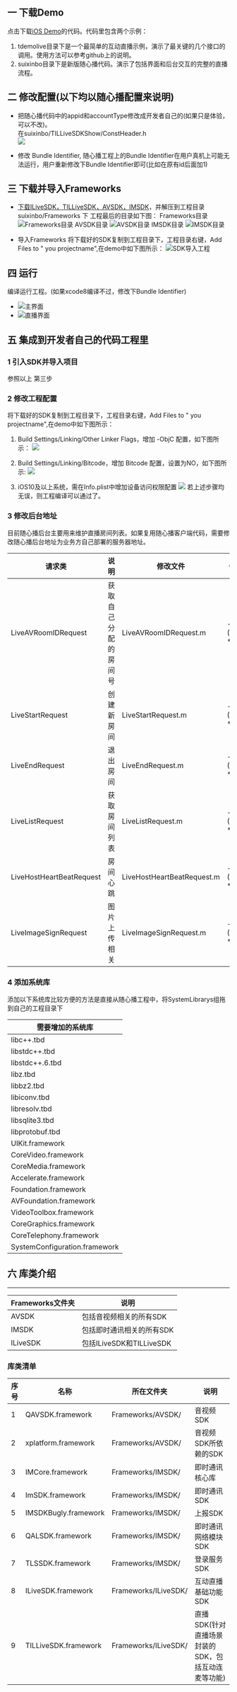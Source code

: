 ## 一 下载Demo
点击下载[iOS Demo](https://github.com/zhaoyang21cn/ILiveSDK_iOS_Demos)的代码。代码里包含两个示例：<br/>

1. tdemolive目录下是一个最简单的互动直播示例，演示了最关键的几个接口的调用。使用方法可以参考github上的说明。
2. suixinbo目录下是新版随心播代码。演示了包括界面和后台交互的完整的直播流程。


## 二 修改配置(以下均以随心播配置来说明)

* 把随心播代码中的appid和accountType修改成开发者自己的(如果只是体验，可以不改)。<br/>
在suixinbo/TILLiveSDKShow/ConstHeader.h<br/>
![](http://mc.qcloudimg.com/static/img/78f29b400ff3c1eff1546ade73384dda/image.png)

* 修改 Bundle Identifier, 随心播工程上的Bundle Identifier在用户真机上可能无法运行，用户重新修改下Bundle Identifier即可(比如在原有id后面加1)

## 三 下载并导入Frameworks
* [下载ILiveSDK，TILLiveSDK，AVSDK，IMSDK](https://github.com/zhaoyang21cn/ILiveSDK_iOS_Demos)，并解压到工程目录suixinbo/Frameworks 下
工程最后的目录如下图：
Frameworks目录
![Frameworks目录](http://mc.qcloudimg.com/static/img/139b6e97a13c9274c7371a6af6a0a530/image.png)
AVSDK目录
![AVSDK目录](http://mc.qcloudimg.com/static/img/73d52880bdd252174f75e964b7d9c8eb/image.png)
IMSDK目录
![IMSDK目录](http://mc.qcloudimg.com/static/img/819ee738975ccf61b510a58a9469b4ea/image.png)

* 导入Frameworks
将下载好的SDK复制到工程目录下，工程目录右键，Add Files to " you projectname",在demo中如下图所示：
![SDK导入工程](http://mc.qcloudimg.com/static/img/7922154e7bdbbd0a6c24756d5b0a8866/image.png)

## 四 运行
编译运行工程。(如果xcode8编译不过，修改下Bundle Identifier)

* ![主界面](https://mc.qcloudimg.com/static/img/1be6185cdb0f61756c85e230a9fc0514/2.png)
* ![直播界面](https://mc.qcloudimg.com/static/img/ccf7ca496a22ec0aed9d4446f30ba85f/1.png)


## 五 集成到开发者自己的代码工程里
### 1 引入SDK并导入项目 

参照以上 第三步 

### 2 修改工程配置
将下载好的SDK复制到工程目录下，工程目录右键，Add Files to " you projectname",在demo中如下图所示：

1. Build Settings/Linking/Other Linker Flags，增加 -ObjC 配置，如下图所示：
![](http://mc.qcloudimg.com/static/img/f473f6c580a4196af7d3d33edf140bdb/image.png)

2. Build Settings/Linking/Bitcode，增加 Bitcode 配置，设置为NO，如下图所示:
![](http://mc.qcloudimg.com/static/img/f473f6c580a4196af7d3d33edf140bdb/image.png)

3. iOS10及以上系统，需在Info.plist中增加设备访问权限配置
![](http://mc.qcloudimg.com/static/img/e7b7897cb79a5cb9a984938dd4b3fda3/image.png)
若上述步骤均无误，则工程编译可以通过了。

### 3 修改后台地址
目前随心播后台主要用来维护直播房间列表。如果复用随心播客户端代码，需要修改随心播后台地址为业务方自己部署的服务器地址。 <br />     

| 请求类| 说明 | 修改文件 | 修改方法 |
|---------|---------|---------|---------|
| LiveAVRoomIDRequest | 获取自己分配的房间号 |LiveAVRoomIDRequest.m|- (NSString *)url |
| LiveStartRequest | 创建新房间 |LiveStartRequest.m|- (NSString *)url |
| LiveEndRequest | 退出房间 |LiveEndRequest.m|- (NSString *)url |
| LiveListRequest | 获取房间列表 |LiveListRequest.m| - (NSString *)url |
| LiveHostHeartBeatRequest | 房间心跳 |LiveHostHeartBeatRequest.m|- (NSString *)url |
| LiveImageSignRequest | 图片上传相关 |LiveImageSignRequest.m|- (NSString *)url |

### 4 添加系统库
添加以下系统库比较方便的方法是直接从随心播工程中，将SystemLibrarys组拖到自己的工程目录下

|  需要增加的系统库 |
|------------|
|libc++.tbd|
|libstdc++.tbd|
|libstdc++.6.tbd|
|libz.tbd|
|libbz2.tbd|
|libiconv.tbd|
|libresolv.tbd|
|libsqlite3.tbd|
|libprotobuf.tbd|
|UIKit.framework|
|CoreVideo.framework|
|CoreMedia.framework|
|Accelerate.framework|
|Foundation.framework|
|AVFoundation.framework|
|VideoToolbox.framework|
|CoreGraphics.framework|
|CoreTelephony.framework|
|SystemConfiguration.framework|

## 六 库类介绍
-----
|Frameworks文件夹|说明|
|---|---|
|AVSDK|包括音视频相关的所有SDK|
|IMSDK|包括即时通讯相关的所有SDK|
|ILiveSDK|包括ILiveSDK和TILLiveSDK|

### 库类清单
|序号|名称|所在文件夹|说明|
|---|---|---|---|
|1|QAVSDK.framework|Frameworks/AVSDK/|音视频SDK|
|2|xplatform.framework|Frameworks/AVSDK/|音视频SDK所依赖的SDK|
|3|IMCore.framework|Frameworks/IMSDK/|即时通讯核心库|
|4|ImSDK.framework|Frameworks/IMSDK/|即时通讯SDK|
|5|IMSDKBugly.framework|Frameworks/IMSDK/|上报SDK|
|6|QALSDK.framework|Frameworks/IMSDK/|即时通讯网络模块SDK|
|7|TLSSDK.framework|Frameworks/IMSDK/|登录服务SDK|
|8|ILiveSDK.framework|Frameworks/ILiveSDK/|互动直播基础功能SDK|
|9|TILLiveSDK.framework|Frameworks/ILiveSDK/|直播SDK(针对直播场景封装的SDK，包括互动连麦等功能)|

